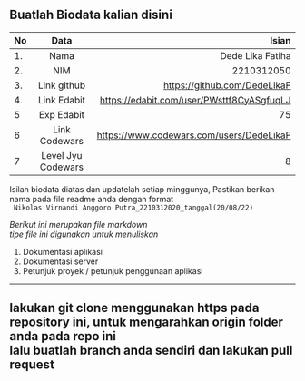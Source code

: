 **Buatlah Biodata kalian disini** <br />
----------------------------------------
|No | Data  | Isian|
|---|:-------:|------:|
|1. |Nama     |Dede Lika Fatiha  |
|2.| NIM        | 2210312050 |
|3. |Link github | https://github.com/DedeLikaF |
|4.| Link Edabit |https://edabit.com/user/PWsttf8CyASgfuqLJ  |
|5|Exp Edabit   | 75  |
|6| Link Codewars|  https://www.codewars.com/users/DedeLikaF  |
|7| Level Jyu Codewars|8|

Isilah biodata diatas dan updatelah setiap minggunya,
Pastikan berikan nama pada file readme anda dengan format <br/>
`
Nikolas Virnandi Anggoro Putra_2210312020_tanggal(20/08/22)` 

*Berikut ini merupakan file markdown <br/> tipe file ini digunakan untuk menuliskan*
1. Dokumentasi aplikasi
2. Dokumentasi server
3. Petunjuk proyek / petunjuk penggunaan aplikasi
----
**lakukan git clone menggunakan https pada repository ini, untuk mengarahkan origin folder anda pada repo ini<br/> lalu buatlah branch anda sendiri dan lakukan pull request**
----
